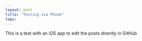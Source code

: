 ```yaml
---
layout: post
title: "Testing via Phone"
tags:
---
```


This is a test with an iOS app to edit the posts directly in GitHub


